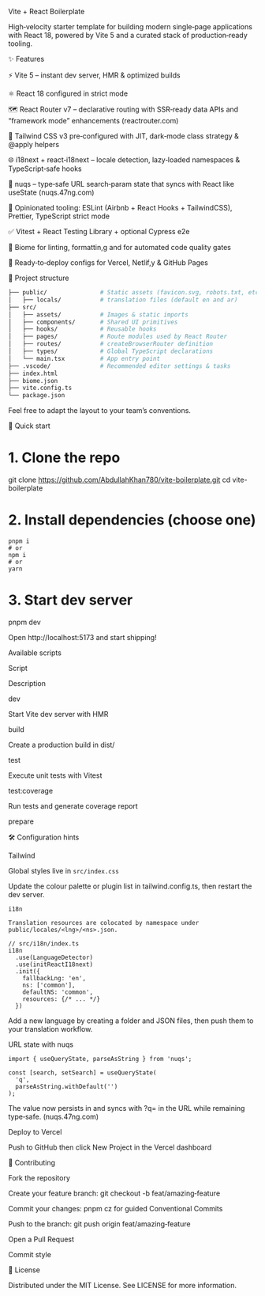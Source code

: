Vite + React Boilerplate

High‑velocity starter template for building modern single‑page applications with React 18, powered by Vite 5 and a curated stack of production‑ready tooling.

✨ Features

⚡ Vite 5 – instant dev server, HMR & optimized builds

⚛ React 18 configured in strict mode

🗺 React Router v7 – declarative routing with SSR‑ready data APIs and “framework mode” enhancements (reactrouter.com)

🎨 Tailwind CSS v3 pre‑configured with JIT, dark‑mode class strategy & @apply helpers

🌐 i18next + react‑i18next – locale detection, lazy‑loaded namespaces & TypeScript‑safe hooks

🔗 nuqs – type‑safe URL search‑param state that syncs with React like useState (nuqs.47ng.com)

🧹 Opinionated tooling: ESLint (Airbnb + React Hooks + TailwindCSS), Prettier, TypeScript strict mode

✅ Vitest + React Testing Library + optional Cypress e2e

🐙 Biome for linting, formattin,g and for automated code quality gates

🚀 Ready‑to‑deploy configs for Vercel, Netlif,y & GitHub Pages

📂 Project structure

```bash
├── public/               # Static assets (favicon.svg, robots.txt, etc.)
│   ├── locals/           # translation files (default en and ar)
├── src/
│   ├── assets/           # Images & static imports
│   ├── components/       # Shared UI primitives
│   ├── hooks/            # Reusable hooks
│   ├── pages/            # Route modules used by React Router
│   ├── routes/           # createBrowserRouter definition
│   ├── types/            # Global TypeScript declarations
│   └── main.tsx          # App entry point
├── .vscode/              # Recommended editor settings & tasks
├── index.html
├── biome.json
├── vite.config.ts
└── package.json
```

Feel free to adapt the layout to your team’s conventions.

🚀 Quick start

# 1. Clone the repo
git clone https://github.com/AbdullahKhan780/vite-boilerplate.git
cd vite-boilerplate

# 2. Install dependencies (choose one)

```
pnpm i
# or
npm i
# or
yarn

```

# 3. Start dev server
pnpm dev

Open http://localhost:5173 and start shipping!

Available scripts

Script

Description

dev

Start Vite dev server with HMR

build

Create a production build in dist/

test

Execute unit tests with Vitest

test:coverage

Run tests and generate coverage report

prepare

🛠 Configuration hints

Tailwind

Global styles live in ```src/index.css```

Update the colour palette or plugin list in tailwind.config.ts, then restart the dev server.

```
i18n

Translation resources are colocated by namespace under public/locales/<lng>/<ns>.json.

// src/i18n/index.ts
i18n
  .use(LanguageDetector)
  .use(initReactI18next)
  .init({
    fallbackLng: 'en',
    ns: ['common'],
    defaultNS: 'common',
    resources: {/* ... */}
  })

```

Add a new language by creating a folder and JSON files, then push them to your translation workflow.

URL state with nuqs

```
import { useQueryState, parseAsString } from 'nuqs';

const [search, setSearch] = useQueryState(
  'q',
  parseAsString.withDefault('')
);

```

The value now persists in and syncs with ?q= in the URL while remaining type‑safe. (nuqs.47ng.com)

Deploy to Vercel

Push to GitHub then click New Project in the Vercel dashboard

🤝 Contributing

Fork the repository

Create your feature branch: git checkout -b feat/amazing‑feature

Commit your changes: pnpm cz for guided Conventional Commits

Push to the branch: git push origin feat/amazing‑feature

Open a Pull Request

Commit style

📜 License

Distributed under the MIT License. See LICENSE for more information.
